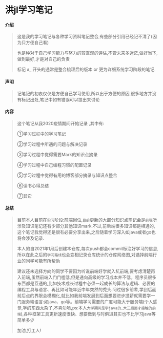 # 洪jl学习笔记

#### 介绍
> 这是我的学习笔记与各种学习资料笔记整合,有些部分引用已经记不清了(因为只方便自己看)
>
> 也是种对于自己学习能力与努力的较直观的评估,不管未来多迷茫,做好当下,做到最好,才是对自己的负责
>
> 标记 `A_` 开头的通常是整合梳理后的版本 or 更为详细系统学习阶段的笔记


#### 声明
> 记笔记的初衷仅仅是方便自己学习使用,所以出于方便的原因,很多地方并没有标记出处,笔记中如有错误可以提出来讨论

#### 内容
> 这个笔记从我2020疫情期间开始记录 ,其中有:
>
> ①学习过程中的学习笔记
>
> ②学习过程中所遇的问题与解决记录
>
> ③学习过程中觉得需要Mark的知识点摘录
>
> ④学习过程中自己编程习惯的配置记录
>
> ⑤学习过程中觉得有用的博客部分摘录与知识点整合
>
> ⑥读书心得总结
>
> ⑦其它

#### 总结
> 目前本人目前在`实习`阶段:前端岗位,`目前`更新的大部分知识点笔记会是`前端`所涉及知识笔记还有少部分其他知识mark.不过,前后端很多知识都是相通的,这个笔记我觉得还是很有必要分享出来,之后随着学习深入如java或者go也将会涉及记录.
>
> 本人的自2021年1月后创建本仓库,每次push都会commit标注好学习的信息,所以在此之后的`学习路线`也会变相记录仓库统计的仓库网络图,对选择前端行业的同学可能有所帮助
>
> 建议还未选择方向的同学不要因为听说前端好学就入坑前端,要考虑清楚再入前端,虽然前端入门门槛低,但是通向高级的学习成本并不低。程序员很多东西都是互通的,比如技术成长过程中必须一起成长的算法与逻辑、必要的编程工具与语言、再比如可能年近中年突然的秃头.问过很多前辈,学到后面前后点的界限会模糊化,就比如我前端发展到后面想要进步提薪就需要学一门服务端语言:如java、go等。前端学习需要的广度可能大于服务端(个人感觉,学的东西太杂了,不喜勿喷,ps:本人`大学期间是学java的,大三后面才接触的前端`),各种框架工具更新速度很快、想要做到与时俱进其实也不比学习java等简单多少
>
> 加油,打工人!
